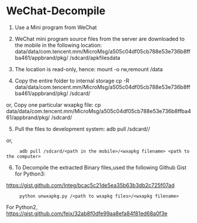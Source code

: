 # WeChat-Decompile

1. Use a Mini program from WeChat
2. WeChat mini program source files from the server are downloaded to the mobile in the following location:
        data/data/com.tencent.mm/MicroMsg/a505c04df05cb788e53e736b8ffba461/appbrand/pkg/<wxapkg filename> /sdcard/apkfilesdata
  
3. The location is read-only, hence:
        mount -o rw,remount /data
  
4. Copy the entire folder to internal storage
        cp -R data/data/com.tencent.mm/MicroMsg/a505c04df05cb788e53e736b8ffba461/appbrand/pkg/ /sdcard/
  
  or, Copy one particular wxapkg file:
        cp data/data/com.tencent.mm/MicroMsg/a505c04df05cb788e53e736b8ffba461/appbrand/pkg/<wxapkg filename> /sdcard/

5. Pull the files to development system:
        adb pull /sdcard/<path in the mobile>/ <path to the computer>
  
  or, 
  
         adb pull /sdcard/<path in the mobile>/<wxapkg filename> <path to the computer>
  
 6. To Decompile the extracted Binary files,used the following Github Gist for Python3:
        
   https://gist.github.com/Integ/bcac5c21de5ea35b63b3db2c725f07ad      
  
         python unwxapkg.py /<path to wxapkg files>/<wxapkg filename>
  
  For Python2, 
  https://gist.github.com/feix/32ab8f0dfe99aa8efa84f81ed68a0f3e
  
 
